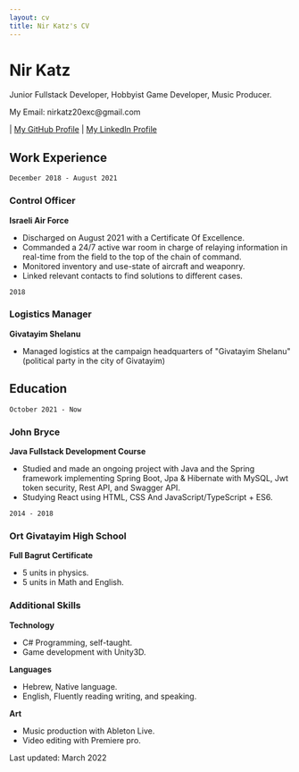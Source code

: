 ```yaml
---
layout: cv
title: Nir Katz's CV
---
```

# Nir Katz
Junior Fullstack Developer, Hobbyist Game Developer, Music Producer.

<div id="webaddress">
<!-- <a href="nirkatz20exc@gmail.com" target="_blank">nirkatz20exc@gmail.com</a> -->
  <p>My Email: nirkatz20exc@gmail.com</p>
  | <a href="https://github.com/tamboor" target="_blank">My GitHub Profile</a> | <a href="https://www.linkedin.com/in/nir-katz-0ab3891b9/">My LinkedIn Profile</a>
</div>

<!-- ## Currently
Looking for a job as a Junior Fullstack Developer/Unity Game Developer. -->
## Work Experience

`December 2018 - August 2021`
### Control Officer
__Israeli Air Force__
* Discharged on August 2021 with a Certificate Of Excellence.
* Commanded a 24/7 active war room in charge of relaying information in real-time from the field to the top of the chain of command.
* Monitored inventory and use-state of aircraft and weaponry.
* Linked relevant contacts to find solutions to different cases.

`2018`
### Logistics Manager
__Givatayim Shelanu__
* Managed logistics at the campaign headquarters of "Givatayim Shelanu" (political party in the city of Givatayim)

<!-- add work experience  -->
## Education

`October 2021 - Now`
### John Bryce
__Java Fullstack Development Course__
* Studied and made an ongoing project with Java and the Spring framework implementing Spring Boot, Jpa & Hibernate with MySQL, Jwt token security, Rest API, and Swagger API. 
* Studying React using HTML, CSS And JavaScript/TypeScript + ES6.

`2014 - 2018`
### Ort Givatayim High School
__Full Bagrut Certificate__
* 5 units in physics.
* 5 units in Math and English.

### Additional Skills
__Technology__
* C# Programming, self-taught.
* Game development with Unity3D.

__Languages__
* Hebrew, Native language.
* English, Fluently reading writing, and speaking.

__Art__
* Music production with Ableton Live.
* Video editing with Premiere pro.

Last updated: March 2022


